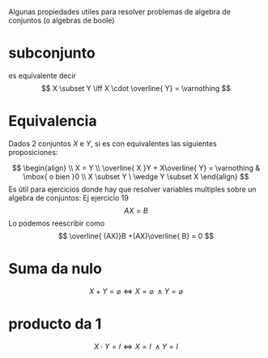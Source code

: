 Algunas propiedades utiles para resolver problemas de algebra de conjuntos (o algebras de boole)


# subconjunto
es equivalente decir
$$
X \subset Y \iff X \cdot \overline{ Y} = \varnothing
$$
# Equivalencia
Dados 2 conjuntos $X$ e $Y$, si es con equivalentes las siguientes proposiciones:

$$
\begin{align} \\
X = Y  \\
\overline{ X }Y + X\overline{ Y} = \varnothing  & \mbox{ o bien }0 \\
X \subset Y \ \wedge Y \subset X
\end{align}
$$
Es útil para ejercicios donde hay que resolver variables multiples sobre un algebra de conjuntos:
Ej ejercicio 19
$$
AX = B
$$
Lo podemos reescribir como
$$
\overline{ (AX)}B +(AX)\overline{ B} = 0
$$

# Suma da nulo
$$
X + Y = \varnothing \iff X = \varnothing \ \wedge Y = \varnothing
$$

# producto da 1
$$
X \cdot  Y = I \iff X=I \ \wedge Y = I
$$